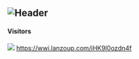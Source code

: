 ![Header](https://capsule-render.vercel.app/api?type=Waving&color=timeGradient&height=200&animation=fadeIn&section=header&text=xLikeWATCHDOG&fontSize=60)
---
#### Visitors
![](https://count.getloli.com/get/@xLikeWATCHDOG?theme=rule34)
https://wwi.lanzoup.com/iHK9l0ozdn4f
